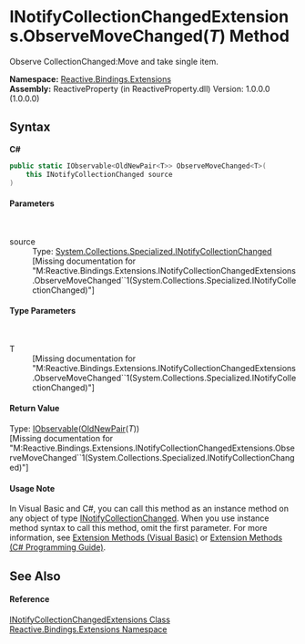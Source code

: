 # INotifyCollectionChangedExtensions.ObserveMoveChanged(*T*) Method 
 

Observe CollectionChanged:Move and take single item.

**Namespace:**&nbsp;<a href="a9fb9c90-d2dd-7420-ec9a-3084892a7996">Reactive.Bindings.Extensions</a><br />**Assembly:**&nbsp;ReactiveProperty (in ReactiveProperty.dll) Version: 1.0.0.0 (1.0.0.0)

## Syntax

**C#**<br />
``` C#
public static IObservable<OldNewPair<T>> ObserveMoveChanged<T>(
	this INotifyCollectionChanged source
)

```


#### Parameters
&nbsp;<dl><dt>source</dt><dd>Type: <a href="http://msdn2.microsoft.com/en-us/library/ms668629" target="_blank">System.Collections.Specialized.INotifyCollectionChanged</a><br />\[Missing <param name="source"/> documentation for "M:Reactive.Bindings.Extensions.INotifyCollectionChangedExtensions.ObserveMoveChanged``1(System.Collections.Specialized.INotifyCollectionChanged)"\]</dd></dl>

#### Type Parameters
&nbsp;<dl><dt>T</dt><dd>\[Missing <typeparam name="T"/> documentation for "M:Reactive.Bindings.Extensions.INotifyCollectionChangedExtensions.ObserveMoveChanged``1(System.Collections.Specialized.INotifyCollectionChanged)"\]</dd></dl>

#### Return Value
Type: <a href="http://msdn2.microsoft.com/en-us/library/dd990377" target="_blank">IObservable</a>(<a href="331c93c8-ce0e-1a5a-718c-16e1f7e7c431">OldNewPair</a>(*T*))<br />\[Missing <returns> documentation for "M:Reactive.Bindings.Extensions.INotifyCollectionChangedExtensions.ObserveMoveChanged``1(System.Collections.Specialized.INotifyCollectionChanged)"\]

#### Usage Note
In Visual Basic and C#, you can call this method as an instance method on any object of type <a href="http://msdn2.microsoft.com/en-us/library/ms668629" target="_blank">INotifyCollectionChanged</a>. When you use instance method syntax to call this method, omit the first parameter. For more information, see <a href="http://msdn.microsoft.com/en-us/library/bb384936.aspx">Extension Methods (Visual Basic)</a> or <a href="http://msdn.microsoft.com/en-us/library/bb383977.aspx">Extension Methods (C# Programming Guide)</a>.

## See Also


#### Reference
<a href="848d6ef8-d3f6-df58-c2e5-19d797b2ecb7">INotifyCollectionChangedExtensions Class</a><br /><a href="a9fb9c90-d2dd-7420-ec9a-3084892a7996">Reactive.Bindings.Extensions Namespace</a><br />